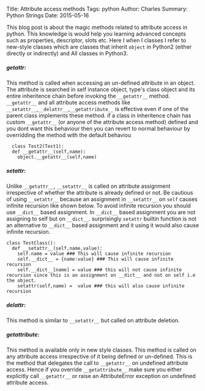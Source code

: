 Title: Attribute access methods
Tags: python 
Author: Charles
Summary: Python Strings
Date: 2015-05-16


This blog post is about the magic methods related to attribute access in python. This knowledge is would help you learning advanced concepts such as properties, descriptor, slots etc. 
Here I when I classes I refer to new-style classes which are classes that inherit `object` in Python2 (either directly or indirectly) and All classes in Python3. 


##### __getattr__:

This method is called when accessing an un-defined attribute in an object. 
The attribute is searched in self instance object, type's class object and its entire inheritence chain before invoking the `__getattr__` method.
`__getattr__` and all attribute access methods like `__setattr__`,`__delattr__`,`__getattribute__` is effective even if one of the parent class implements these method.
if a class in inheritence chain has custom `__getattr__` (or anyone of the attribute access method) defined and you dont want this behaviour then you can revert to normal behaviour by overridding the method with the default behaviou

```
  class Test2(Test1):
  def __getattr__(self,name):
    object.__getattr__(self,name) 
```

##### __setattr__:

Unlike `__getattr__`, `__setattr__` is called on attribute assignment irrespective of whether the attribute is already defined or not.
Be cautious of using `__setattr__` because an assignment in `__setattr__` on `self` causes infinite recursion like shown below.
To avoid infinite recursion you should use `__dict__` based assignment. In `__dict__` based assignment you are not assigning to self but on `__dict__`. surprisingly `setattr` builtin function is not an alternative to `__dict__` based assignment and it using it would also cause infinite recursion.

```
class TestClass():
  def __setattr__(self,name,value):
    self.name = value ### This will cause infinite recursion
    self.__dict__ = {name:value} ### This will cause infinite recursion
    self.__dict__[name] = value ### this will not cause infinite recursion since this is an assignment on __dict__ and not on self i.e the object.
    setattr(self,name) =  value ### this will also cause infinite recursion
```

##### __delattr__:

This method is similar to `__setattr__` but called on attribute deletion. 


##### __getattribute__:

This method is available only in new style classes. This method is called on any attribute access irrespective of it being defined or un-defined.
This is the method that delegates the call to `__getattr__` on undefined attribute access. Hence if you override `__getattribute__` make sure you either explicitly call `__getattr__` or raise an AttributeError exception on undefined attribute access.